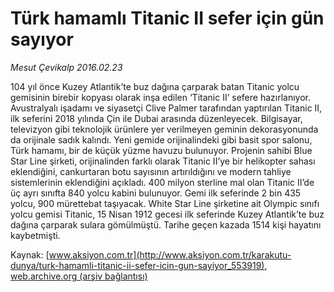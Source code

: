 # Türk hamamlı Titanic II sefer için gün sayıyor

*Mesut Çevikalp 2016.02.23*

<div class="pNewsDetailMainContent ctx_content" itemprop="articleBody">
 <p>
  104 yıl önce Kuzey Atlantik’te buz dağına çarparak batan Titanic yolcu gemisinin birebir kopyası olarak inşa edilen ‘Titanic II’ sefere hazırlanıyor. Avustralyalı işadamı ve siyasetçi Clive Palmer tarafından yaptırılan Titanic II, ilk seferini 2018 yılında Çin ile Dubai arasında düzenleyecek. Bilgisayar, televizyon gibi teknolojik ürünlere yer verilmeyen geminin dekorasyonunda da orijinale sadık kalındı. Yeni gemide orijinalindeki gibi basit spor salonu, Türk hamamı, bir de küçük yüzme havuzu bulunuyor. Projenin sahibi Blue Star Line şirketi, orijinalinden farklı olarak Titanic II’ye bir helikopter sahası eklendiğini, cankurtaran botu sayısının artırıldığını ve modern tahliye sistemlerinin eklendiğini açıkladı. 400 milyon sterline mal olan Titanic II’de üç ayrı sınıfta 840 yolcu kabini bulunuyor. Gemi ilk seferinde 2 bin 435 yolcu, 900 mürettebat taşıyacak. White Star Line şirketine ait Olympic sınıfı yolcu gemisi Titanic, 15 Nisan 1912 gecesi ilk seferinde Kuzey Atlantik’te buz dağına çarparak sulara gömülmüştü. Tarihe geçen kazada 1514 kişi hayatını kaybetmişti.
 </p>
</div>


Kaynak: [www.aksiyon.com.tr](http://www.aksiyon.com.tr/karakutu-dunya/turk-hamamli-titanic-ii-sefer-icin-gun-sayiyor_553919), [web.archive.org (arşiv bağlantısı)](http://web.archive.org/web/20160224090427/http://www.aksiyon.com.tr/karakutu-dunya/turk-hamamli-titanic-ii-sefer-icin-gun-sayiyor_553919)
